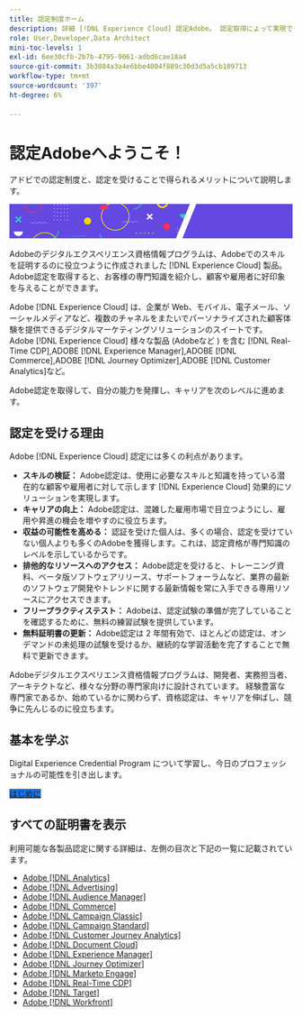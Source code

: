 ```yaml
---
title: 認定制度ホーム
description: 詳細 [!DNL Experience Cloud] 認定Adobe。 認定取得によって実現できることを確認してください。
role: User,Developer,Data Architect
mini-toc-levels: 1
exl-id: 6ee30cfb-2b7b-4795-9061-adbd6cae18a4
source-git-commit: 3b3084a3a4e6bbe4004f889c30d3d5a5cb109713
workflow-type: tm+mt
source-wordcount: '397'
ht-degree: 6%

---
```


# 認定Adobeへようこそ！

アドビでの認定制度と、認定を受けることで得られるメリットについて説明します。

![バナー](/help/certifications/assets/home_banner_smallwide.png)

Adobeのデジタルエクスペリエンス資格情報プログラムは、Adobeでのスキルを証明するのに役立つように作成されました [!DNL Experience Cloud] 製品。 Adobe認定を取得すると、お客様の専門知識を紹介し、顧客や雇用者に好印象を与えることができます。

Adobe [!DNL Experience Cloud] は、企業が Web、モバイル、電子メール、ソーシャルメディアなど、複数のチャネルをまたいでパーソナライズされた顧客体験を提供できるデジタルマーケティングソリューションのスイートです。 Adobe [!DNL Experience Cloud] 様々な製品 (Adobeなど ) を含む [!DNL Real-Time CDP],ADOBE [!DNL Experience Manager],ADOBE [!DNL Commerce],ADOBE [!DNL Journey Optimizer],ADOBE [!DNL Customer Analytics]など。

Adobe認定を取得して、自分の能力を発揮し、キャリアを次のレベルに進めます。

## 認定を受ける理由

Adobe [!DNL Experience Cloud] 認定には多くの利点があります。

* **スキルの検証：** Adobe認定は、使用に必要なスキルと知識を持っている潜在的な顧客や雇用者に対して示します [!DNL Experience Cloud] 効果的にソリューションを実現します。
* **キャリアの向上：** Adobe認定は、混雑した雇用市場で目立つようにし、雇用や昇進の機会を増やすのに役立ちます。
* **収益の可能性を高める：** 認証を受けた個人は、多くの場合、認定を受けていない個人よりも多くのAdobeを獲得します。これは、認定資格が専門知識のレベルを示しているからです。
* **排他的なリソースへのアクセス：** Adobe認定を受けると、トレーニング資料、ベータ版ソフトウェアリリース、サポートフォーラムなど、業界の最新のソフトウェア開発やトレンドに関する最新情報を常に入手できる専用リソースにアクセスできます。
* **フリープラクティステスト：** Adobeは、認定試験の準備が完了していることを確認するために、無料の練習試験を提供しています。
* **無料証明書の更新：** Adobe認定は 2 年間有効で、ほとんどの認定は、オンデマンドの未処理の試験を受けるか、継続的な学習活動を完了することで無料で更新できます。

Adobeデジタルエクスペリエンス資格情報プログラムは、開発者、実務担当者、アーキテクトなど、様々な分野の専門家向けに設計されています。 経験豊富な専門家であるか、始めているかに関わらず、資格認定は、キャリアを伸ばし、競争に先んじるのに役立ちます。

## 基本を学ぶ

Digital Experience Credential Program について学習し、今日のプロフェッショナルの可能性を引き出します。

<a href="https://experienceleague.adobe.com/docs/certification/certification/getting-started.html" target="_blank" class="spectrum-Button spectrum-Button--fill spectrum-Button--accent spectrum-Button--sizeM is-margin-bottom-big-big at-element-click-tracking" style="background-color:#1473E6"><span class="spectrum-Button-label has-no-wrap">はじめに</span></a>


## すべての証明書を表示

利用可能な各製品認定に関する詳細は、左側の目次と下記の一覧に記載されています。

* [Adobe [!DNL Analytics]](/help/certifications/aa/aa-overview.md)
* [Adobe [!DNL Advertising]](/help/certifications/aac/aac-overview.md)
* [Adobe [!DNL Audience Manager]](/help/certifications/aam/aam-overview.md)
* [Adobe [!DNL Commerce]](/help/certifications/ac/ac-overview.md)
* [Adobe [!DNL Campaign Classic]](/help/certifications/acc/acc-overview.md)
* [Adobe [!DNL Campaign Standard]](/help/certifications/acs/acs-overview.md)
* [Adobe [!DNL Customer Journey Analytics]](/help/certifications/acja/acja-overview.md)
* [Adobe [!DNL Document Cloud]](/help/certifications/adc/adc-overview.md)
* [Adobe [!DNL Experience Manager]](/help/certifications/aem/aem-overview.md)
* [Adobe [!DNL Journey Optimizer]](/help/certifications/ajo/ajo-overview.md)
* [Adobe [!DNL Marketo Engage]](/help/certifications/ame/ame-overview.md)
* [Adobe [!DNL Real-Time CDP]](/help/certifications/rtcdp/rtcdp-overview.md)
* [Adobe [!DNL Target]](/help/certifications/at/at-overview.md)
* [Adobe [!DNL Workfront]](/help/certifications/aw/aw-overview.md)
